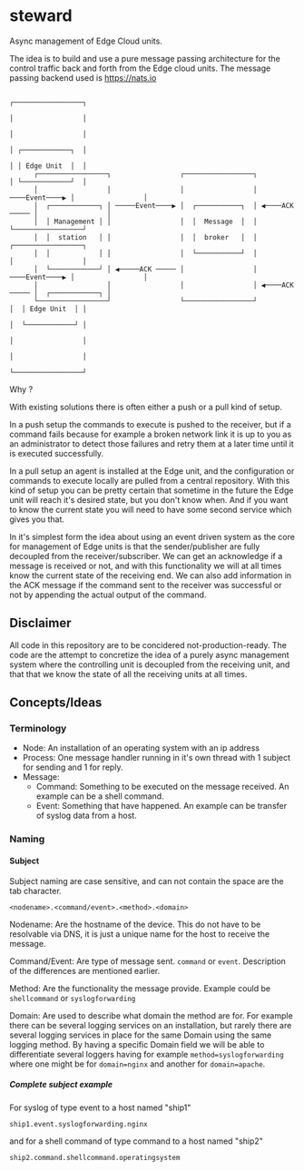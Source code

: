 # steward

Async management of Edge Cloud units.

The idea is to build and use a pure message passing architecture for the control traffic back and forth from the Edge cloud units. The message passing backend used is <https://nats.io>

```text
                                                                             ┌─────────────────┐
                                                                             │                 │
                                                                             │                 │
                                                                             │ ┌────────────┐  │
                                                                             │ │ Edge Unit  │  │
      ┌─────────────────┐                 ┌─────────────────┐                │ └────────────┘  │
      │                 │                 │                 │ ────Event────▶ │                 │
      │  ┌────────────┐ │ ─────Event────▶ │  ┌───────────┐  │ ◀────ACK ───── │                 │
      │  │ Management │ │                 │  │  Message  │  │                └─────────────────┘
      │  │  station   │ │                 │  │  broker   │  │                ┌─────────────────┐
      │  │            │ │                 │  └───────────┘  │                │                 │
      │  └────────────┘ │ ◀─────ACK ───── │                 │ ────Event────▶ │                 │
      │                 │                 │                 │ ◀────ACK ───── │  ┌────────────┐ │
      └─────────────────┘                 └─────────────────┘                │  │ Edge Unit  │ │
                                                                             │  └────────────┘ │
                                                                             │                 │
                                                                             │                 │
                                                                             └─────────────────┘
```
Why ?

With existing solutions there is often either a push or a pull kind of setup. 

In a push setup the commands to execute is pushed to the receiver, but if a command fails because for example a broken network link it is up to you as an administrator to detect those failures and retry them at a later time until it is executed successfully.

In a pull setup an agent is installed at the Edge unit, and the configuration or commands to execute locally are pulled from a central repository. With this kind of setup you can be pretty certain that sometime in the future the Edge unit will reach it's desired state, but you don't know when. And if you want to know the current state you will need to have some second service which gives you that.

In it's simplest form the idea about using an event driven system as the core for management of Edge units is that the sender/publisher are fully decoupled from the receiver/subscriber. We can get an acknowledge if a message is received or not, and with this functionality we will at all times know the current state of the receiving end. We can also add information in the ACK message if the command sent to the receiver was successful or not by appending the actual output of the command.

## Disclaimer

All code in this repository are to be concidered not-production-ready. The code are the attempt to concretize the idea of a purely async management system where the controlling unit is decoupled from the receiving unit, and that that we know the state of all the receiving units at all times.

## Concepts/Ideas

### Terminology

- Node: An installation of an operating system with an ip address
- Process: One message handler running in it's own thread with 1 subject for sending and 1 for reply.
- Message:
  - Command: Something to be executed on the message received. An example can be a shell command.
  - Event: Something that have happened. An example can be transfer of syslog data from a host.

### Naming

#### Subject

Subject naming are case sensitive, and can not contain the space are the tab character.

`<nodename>.<command/event>.<method>.<domain>`

Nodename: Are the hostname of the device. This do not have to be resolvable via DNS, it is just a unique name for the host to receive the message.

Command/Event: Are type of message sent. `command` or `event`. Description of the differences are mentioned earlier.

Method: Are the functionality the message provide. Example could be `shellcommand` or `syslogforwarding`

Domain: Are used to describe what domain the method are for. For example there can be several logging services on an installation, but rarely there are several logging services in place for the same Domain using the same logging method. By having a specific Domain field we will be able to differentiate several loggers having for example `method=syslogforwarding` where one might be for `domain=nginx` and another for `domain=apache`.

##### Complete subject example

For syslog of type event to a host named "ship1"

`ship1.event.syslogforwarding.nginx`

and for a shell command of type command to a host named "ship2"

`ship2.command.shellcommand.operatingsystem`
